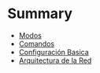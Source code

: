 # Summary

- [Modos](./modos.md)
- [Comandos](./comandos.md)
- [Configuración Basica](./configuracion_basica.md)
- [Arquitectura de la Red](./arquitectura_de_la_red.md)
